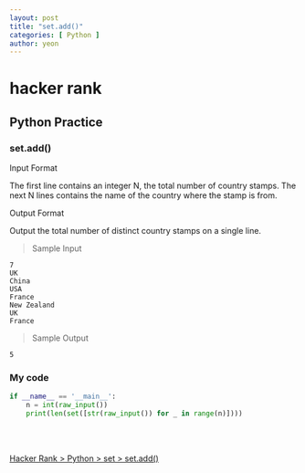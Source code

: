 ```yaml
---
layout: post
title: "set.add()"
categories: [ Python ]
author: yeon
---
```


# hacker rank

## Python Practice
### set.add()

Input Format

The first line contains an integer N, the total number of country stamps.
The next N lines contains the name of the country where the stamp is from. 

Output Format

Output the total number of distinct country stamps on a single line.

> Sample Input
~~~
7
UK
China
USA
France
New Zealand
UK
France 
~~~

> Sample Output
~~~
5
~~~

### My code
```python
if __name__ == '__main__':
    n = int(raw_input())
    print(len(set([str(raw_input()) for _ in range(n)])))
```

<br>
<br>

[Hacker Rank > Python > set > set.add() ](https://www.hackerrank.com/challenges/py-set-add/problem)